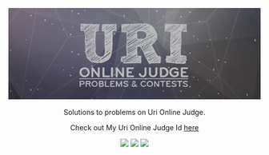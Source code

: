 [CopyrightLicense]:https://github.com/MrinmoiHossain/Uri-Solution/blob/master/LICENSE
<p align="center">
	<a href="https://www.urionlinejudge.com.br/judge/es/profile/84898">
		<img src="C++/icon.png">
	</a>
</p>
<p align="center">
    Solutions to problems on Uri Online Judge.
</p>
<p align="center">
	Check out My Uri Online Judge Id <a href="https://www.urionlinejudge.com.br/judge/es/profile/84898">here</a>
</p>
<p align="center">
	<img src="https://img.shields.io/badge/Problems%20Solved-210-brightgreen.svg">
	<img src="https://img.shields.io/badge/Language-C++-blue.svg">
	<img src="https://img.shields.io/badge/Latest%20Update-25/06/2017-brightgreen.svg">
</p>